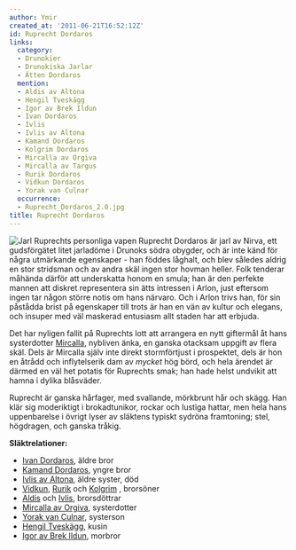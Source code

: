 ```yaml
---
author: Ymir
created_at: '2011-06-21T16:52:12Z'
id: Ruprecht Dordaros
links:
  category:
  - Drunokier
  - Drunokiska Jarlar
  - Ätten Dordaros
  mention:
  - Aldis av Altona
  - Hengil Tveskägg
  - Igor av Brek Ildun
  - Ivan Dordaros
  - Ivlis
  - Ivlis av Altona
  - Kamand Dordaros
  - Kolgrim Dordaros
  - Mircalla av Orgiva
  - Mircalla av Targus
  - Rurik Dordaros
  - Vidkun Dordaros
  - Yorak van Culnar
  occurrence:
  - Ruprecht_Dordaros_2.0.jpg
title: Ruprecht Dordaros
---
```


![Jarl Ruprechts personliga vapen] Ruprecht Dordaros är jarl av Nirva, ett gudsförgätet litet
jarladöme i Drunoks södra obygder, och är inte känd för några utmärkande egenskaper - han föddes
låghalt, och blev således aldrig en stor stridsman och av andra skäl ingen stor hovman heller. Folk
tenderar måhända därför att underskatta honom en smula; han är den perfekte mannen att diskret
representera sin ätts intressen i Arlon, just eftersom ingen tar någon större notis om hans närvaro.
Och i Arlon trivs han, för sin påstådda brist på egenskaper till trots är han en vän av kultur och
elegans, och insuper med väl maskerad entusiasm allt staden har att erbjuda.

Det har nyligen fallit på Ruprechts lott att arrangera en nytt giftermål åt hans systerdotter
[Mircalla], nybliven änka, en ganska otacksam uppgift av flera skäl. Dels är Mircalla själv inte
direkt stormförtjust i prospektet, dels är hon en åtrådd och inflytelserik dam av *mycket* hög börd,
och hela ärendet är därmed en väl het potatis för Ruprechts smak; han hade helst undvikit att hamna
i dylika blåsväder.

Ruprecht är ganska hårfager, med svallande, mörkbrunt hår och skägg. Han klär sig moderiktigt i
brokadtunikor, rockar och lustiga hattar, men hela hans uppenbarelse i övrigt lyser av släktens
typiskt sydröna framtoning; stel, högdragen, och ganska tråkig.

**Släktrelationer:**

-   [Ivan Dordaros], äldre bror
-   [Kamand Dordaros], yngre bror
-   [Ivlis av Altona], äldre syster, död
-   [Vidkun], [Rurik] och [Kolgrim] , brorsöner
-   [Aldis] och [Ivlis], brorsdöttrar
-   [Mircalla av Orgiva], systerdotter
-   [Yorak van Culnar], systerson
-   [Hengil Tveskägg], kusin
-   [Igor av Brek Ildun], morbror

  [Jarl Ruprechts personliga vapen]: Ruprecht_Dordaros_2.0.jpg "Jarl Ruprechts personliga vapen"
  [Mircalla]: Mircalla_av_Targus
  [Ivan Dordaros]: Ivan_Dordaros
  [Kamand Dordaros]: Kamand_Dordaros
  [Ivlis av Altona]: Ivlis_av_Altona
  [Vidkun]: Vidkun_Dordaros
  [Rurik]: Rurik_Dordaros
  [Kolgrim]: Kolgrim_Dordaros
  [Aldis]: Aldis_av_Altona
  [Ivlis]: Ivlis
  [Mircalla av Orgiva]: Mircalla_av_Orgiva
  [Yorak van Culnar]: Yorak_van_Culnar
  [Hengil Tveskägg]: Hengil_Tveskägg
  [Igor av Brek Ildun]: Igor_av_Brek_Ildun